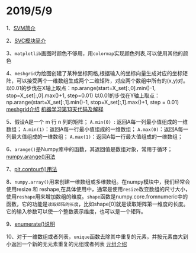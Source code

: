 2019/5/9
===========
1、[SVM简介](http://www.360doc.com/content/18/1223/21/2005961_803872797.shtml)

2、[SVC模块简介](https://blog.csdn.net/aq_cainiao_aq/article/details/76025601)

3、`matplotlib`画图时颜色不够用，用`colormap`实现颜色列表,可以使用其他的颜色

4、`meshgrid`为绘图创建了某种坐标网格,根据输入的坐标向量生成对应的坐标矩阵，可以接受两个一维数组生成两个二维矩阵，对应两个数组中所有的(x,y)对。
以0.01的步伐在X轴上取点：np.arange(start=X_set[:,0].min()-1, stop=X_set[:,0].max()+1, step=0.01)
以0.01的步伐在Y轴上取点：np.arange(start=X_set[:,1].min()-1, stop=X_set[:,1].max()+1, step = 0.01)
    [meshgrid介绍](https://www.cnblogs.com/black-mamba/p/9186965.html)
    [机器学习第13天代码及解释](https://blog.csdn.net/STILLxjy/article/details/86515408)

5、假设A是一个 m 行 n 列的矩阵；
   `A.min(0) `: 返回A每一列最小值组成的一维数组；
   `A.min(1)`：返回A每一行最小值组成的一维数组；
   `A.max(0)`：返回A每一列最大值组成的一维数组；
   `A.max(1)`：返回A每一行最大值组成的一维数组；  
 
6、`arange()`是Numpy库中的函数，其返回值是数组对象，常用于循环；
 [numpy.arange()用法](https://blog.csdn.net/eurus_/article/details/82215877)

7、[plt.contourf()用法](https://blog.csdn.net/lens___/article/details/83960810)

8、`numpy.array()`用来创建一维数组或多维数组。在numpy模块中，我们经常会使用resize 和 reshape,在具体使用中，通常是使用`resize`改变数组的尺寸大小，使用`reshape`用来增加数组的维度。`shape`函数是numpy.core.fromnumeric中的函数，它的功能是`读取矩阵的长度`，比如shape[0]就是读取矩阵第一维度的长度。它的输入参数可以使一个整数表示维度，也可以是一个矩阵。

9、[enumerate()说明](https://www.cnblogs.com/dylancao/p/7871558.html)

10、对于一维数组或者列表，`unique`函数去除其中重复的元素，并按元素由大到小返回一个新的无元素重复的元组或者列表
[元组介绍](https://www.runoob.com/python/python-tuples.html)
